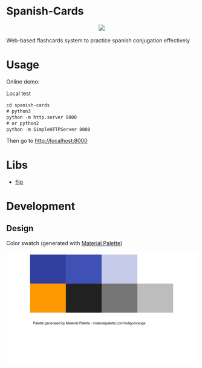 # Spanish-Cards


<p align="center">
  <a href="https://github.com/HustLion/spanish-cards">
    <img src="https://rawgit.com/HustLion/spanish-cards/master/icon/spanish-cards.png" />
  </a>
</p>

Web-based flashcards system to practice spanish conjugation effectively


# Usage

Online demo:


Local test

    cd spanish-cards
    # python3
    python -m http.server 8000
    # or python2
    python -m SimpleHTTPServer 8000

Then go to <http://localhost:8000>


# Libs

- [flip](https://github.com/nnattawat/flip)

# Development

## Design

Color swatch (generated with [Material Palette](http://www.materialpalette.com/indigo/orange))

![Color swatch](icon/color-swatch.svg)
